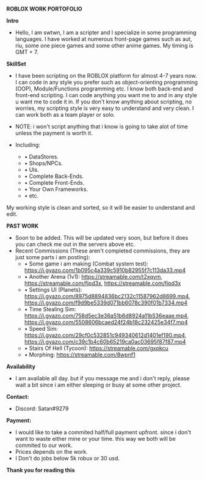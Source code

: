 __ROBLOX WORK PORTOFOLIO__

**Intro**
* Hello, I am swtwn, I am a scripter and I specialize in some programming languages. I have worked at numerous front-page games such as aut, riu, some one piece games and some other anime games. My timing is GMT + 7.

**__SkillSet__**
* I have been scripting on the ROBLOX platform for almost 4-7 years now. I can code in any style you prefer such as object-orienting programming (OOP), Module/Functions programming etc. I know both back-end and front-end scripting. I can code anything you want me to and in any style u want me to code it in. If you don't know anything about scripting, no worries, my scripting style is very easy to understand and very clean. I can work both as a team player or solo.
* NOTE: i won't script anything that i know is going to take alot of time unless the payment is worth it.

* Including:
  * • DataStores.
  * • Shops/NPCs.
  * • UIs.
  * • Complete Back-Ends.
  * • Complete Front-Ends.
  * • Your Own Frameworks.
  * • etc.

My working style is clean and sorted, so it will be easier to understand and edit.

**PAST WORK**
* Soon to be added. This will be updated very soon, but before it does you can check me out in the servers above etc.
* Recent Commissions (These aren't completed commissions, they are just some parts i am posting):
  * • Some game i am making (Combat system test): https://i.gyazo.com/1b095c4a339c5910b82955f7c113da33.mp4
  * • Another Arena (1v1): https://streamable.com/t2xqym, https://streamable.com/fjpd3x, https://streamable.com/fjpd3x
  * • Settings UI (Planets): https://i.gyazo.com/8975d8894836bc2132c11587962d8699.mp4, https://i.gyazo.com/f9d9be5339d071bb6078c390f01b7334.mp4
  * • Time Stealing Sim: https://i.gyazo.com/758d5ec3e36a51b6d8924a11b536eaae.mp4, https://i.gyazo.com/5508606bcaed24f24b18c232425e34f7.mp4
  * • Speed Sim: https://i.gyazo.com/29cf0c532851c949340612d1401ef190.mp4, https://i.gyazo.com/c39c1b4c60b65219ca0ac03695f87f87.mp4
  * • Stairs Of Hell (Tycoon): https://streamable.com/gxpkcu
  * • Morphing: https://streamable.com/8wpnf1

**Availability**
* I am available all day. but if you message me and i don't reply, please wait a bit since i am either sleeping or busy at some other project.

**Contact:**
* Discord: Satan#9279

**Payment:**
* I would like to take a commited half/full payment upfront. since i don't want to waste either mine or your time. this way we both will be commited to our work.
* Prices depends on the work.
* I Don't do jobs below 5k robux or 30 usd.

**Thank you for reading this**
